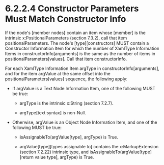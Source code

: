<html dir="LTR" xmlns:mshelp="http://msdn.microsoft.com/mshelp" xmlns:ddue="http://ddue.schemas.microsoft.com/authoring/2003/5" xmlns:xlink="http://www.w3.org/1999/xlink" xmlns:tool="http://www.microsoft.com/tooltip"><body><input type="hidden" id="userDataCache" class="userDataStyle"><input type="hidden" id="hiddenScrollOffset"><img id="dropDownImage" style="display:none; height:0; width:0;" src="../local/drpdown.gif"><img id="dropDownHoverImage" style="display:none; height:0; width:0;" src="../local/drpdown_orange.gif"><img id="collapseImage" style="display:none; height:0; width:0;" src="../local/collapse.gif"><img id="expandImage" style="display:none; height:0; width:0;" src="../local/exp.gif"><img id="collapseAllImage" style="display:none; height:0; width:0;" src="../local/collall.gif"><img id="expandAllImage" style="display:none; height:0; width:0;" src="../local/expall.gif"><img id="copyImage" style="display:none; height:0; width:0;" src="../local/copycode.gif"><img id="copyHoverImage" style="display:none; height:0; width:0;" src="../local/copycodeHighlight.gif"><div id="header"><h1 class="heading">6.2.2.4 Constructor Parameters Must Match Constructor Info</h1></div><div id="mainSection"><div id="mainBody"><div id="allHistory" class="saveHistory" onsave="saveAll()" onload="loadAll()"></div>




<p xmlns:wsd="http://wsdev.schemas.microsoft.com/authoring/2008/2" xmlns:msxsl="urn:schemas-microsoft-com:xslt" xmlns:script="urn:script" xmlns:build="urn:build">
<div id="sectionSection0" class="section" name="collapseableSection"><content xmlns="http://ddue.schemas.microsoft.com/authoring/2003/5" xmlns:wsd="http://wsdev.schemas.microsoft.com/authoring/2008/2" xmlns:msxsl="urn:schemas-microsoft-com:xslt" xmlns:script="urn:script" xmlns:build="urn:build">
				</content></div><div id="sectionSection1" class="section" name="collapseableSection"><content xmlns="http://ddue.schemas.microsoft.com/authoring/2003/5" xmlns:wsd="http://wsdev.schemas.microsoft.com/authoring/2008/2" xmlns:msxsl="urn:schemas-microsoft-com:xslt" xmlns:script="urn:script" xmlns:build="urn:build">
					<p xmlns="">If the node's [member nodes] contain an item whose [member] is the intrinsic <mshelp:link keywords="f8305e76-9dae-42d4-82c9-5cf26193e143" tabindex="0">x:PositionalParameters (section </mshelp:link><mshelp:link keywords="f8305e76-9dae-42d4-82c9-5cf26193e143" tabindex="0">7.3.2</mshelp:link><mshelp:link keywords="f8305e76-9dae-42d4-82c9-5cf26193e143" tabindex="0">)</mshelp:link>, call that item positionalParameters. The node's [type][constructors] MUST contain a <mshelp:link keywords="e63c61b9-5787-40bd-bf36-32f7d0d837fb" tabindex="0">Constructor Information Item</mshelp:link> for which the number of <mshelp:link keywords="2c66ed32-eead-44a7-847d-baabda0d2856" tabindex="0">XamlType Information Items</mshelp:link> in constructorInfo[arguments] is the same as the number of items in positionalParameters[values]. Call that item constructorInfo.</p>
					<p xmlns="">For each <mshelp:link keywords="7c7f7190-869c-436b-a697-a895dc909d46" tabindex="0">XamlType Information Item</mshelp:link> argType in constructorInfo[arguments], and for the item argValue at the same offset into the positionalParameters[values] sequence, the following apply:</p>
					<ul xmlns=""><li class="unordered">
							<p class="BulletedList">If argValue is a <mshelp:link keywords="c3bb622a-cba4-4706-a858-23397f4d031f" tabindex="0">Text Node Information Item</mshelp:link>, one of the following MUST be true:</p>
							<ul><li class="unordered">
									<p class="BulletedList2">argType is the intrinsic <mshelp:link keywords="5d75f9db-81a7-4b83-b432-05ef4d945cec" tabindex="0">x:String (section </mshelp:link><mshelp:link keywords="5d75f9db-81a7-4b83-b432-05ef4d945cec" tabindex="0">7.2.7</mshelp:link><mshelp:link keywords="5d75f9db-81a7-4b83-b432-05ef4d945cec" tabindex="0">)</mshelp:link>.</p>
								</li><li class="unordered">
									<p class="BulletedList2">argType[text syntax] is non-Null.</p>
								</li></ul>
						</li><li class="unordered">
							<p class="BulletedList">Otherwise, argValue is an <mshelp:link keywords="0952049a-55c8-4dc1-ab30-d5bdbd7e5b4c" tabindex="0">Object Node Information Item</mshelp:link>, and one of the following MUST be true:</p>
							<ul><li class="unordered">
									<p class="BulletedList2">isAssignableTo(argValue[type], argType) is True.</p>
								</li><li class="unordered">
									<p class="BulletedList2">argValue[type][types assignable to] contains the <mshelp:link keywords="8d383d82-2165-4073-aea6-8f2f5d934162" tabindex="0">x:MarkupExtension (section </mshelp:link><mshelp:link keywords="8d383d82-2165-4073-aea6-8f2f5d934162" tabindex="0">7.2.22</mshelp:link><mshelp:link keywords="8d383d82-2165-4073-aea6-8f2f5d934162" tabindex="0">)</mshelp:link> intrinsic type, and isAssignableTo(argValue[type][return value type], argType) is True.</p>
								</li></ul>
						</li></ul>
				</content></div><!--[if gte IE 5]>
			<tool:tip element="languageFilterToolTip" avoidmouse="false"/>
		<![endif]--></div><a name="feedback"></a><span></span></div></body></html>
